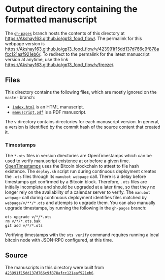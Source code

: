 # Output directory containing the formatted manuscript

The [`gh-pages`](https://github.com/Akshay163/gp13_food_flow/tree/gh-pages) branch hosts the contents of this directory at <https://Akshay163.github.io/gp13_food_flow/>.
The permalink for this webpage version is <https://Akshay163.github.io/gp13_food_flow/v/423991f15dd137d766c9f878afcc121aaf921eb6/>.
To redirect to the permalink for the latest manuscript version at anytime, use the link <https://Akshay163.github.io/gp13_food_flow/v/freeze/>.

## Files

This directory contains the following files, which are mostly ignored on the `master` branch:

+ [`index.html`](index.html) is an HTML manuscript.
+ [`manuscript.pdf`](manuscript.pdf) is a PDF manuscript.

The `v` directory contains directories for each manuscript version.
In general, a version is identified by the commit hash of the source content that created it.

### Timestamps

The `*.ots` files in version directories are OpenTimestamps which can be used to verify manuscript existence at or before a given time.
[OpenTimestamps](https://opentimestamps.org/) uses the Bitcoin blockchain to attest to file hash existence.
The `deploy.sh` script run during continuous deployment creates the `.ots` files through its `manubot webpage` call.
There is a delay before timestamps get confirmed by a Bitcoin block.
Therefore, `.ots` files are initially incomplete and should be upgraded at a later time, so that they no longer rely on the availability of a calendar server to verify.
The `manubot webpage` call during continuous deployment identifies files matched by `webpage/v/**/*.ots` and attempts to upgrade them.
You can also manually upgrade timestamps, by running the following in the `gh-pages` branch:

```shell
ots upgrade v/*/*.ots
rm v/*/*.ots.bak
git add v/*/*.ots
```

Verifying timestamps with the `ots verify` command requires running a local bitcoin node with JSON-RPC configured, at this time.

## Source

The manuscripts in this directory were built from
[`423991f15dd137d766c9f878afcc121aaf921eb6`](https://github.com/Akshay163/gp13_food_flow/commit/423991f15dd137d766c9f878afcc121aaf921eb6).
